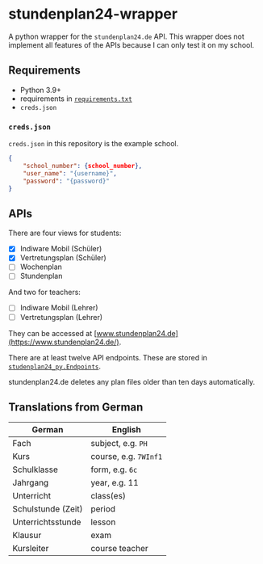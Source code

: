 # stundenplan24-wrapper
A python wrapper for the `stundenplan24.de` API. This wrapper does not implement all features of the APIs because I can only test it on my school. 

## Requirements
- Python 3.9+
- requirements in [`requirements.txt`](requirements.txt)
- `creds.json`

### `creds.json`
`creds.json` in this repository is the example school.
```json
{
    "school_number": {school_number},
    "user_name": "{username}",
    "password": "{password}"
}
```

## APIs
There are four views for students:

- [X] Indiware Mobil (Schüler)
- [X] Vertretungsplan (Schüler)
- [ ] Wochenplan
- [ ] Stundenplan

And two for teachers:

- [ ] Indiware Mobil (Lehrer)
- [ ] Vertretungsplan (Lehrer)

They can be accessed at [www.stundenplan24.de](https://www.stundenplan24.de/).

There are at least twelve API endpoints. These are stored in [`studenplan24_py.Endpoints`](src/stundenplan24_py/client.py).

stundenplan24.de deletes any plan files older than ten days automatically.

## Translations from German

| German             | English               |
|--------------------|-----------------------|
| Fach               | subject, e.g. `PH`    |
| Kurs               | course, e.g. `7WInf1` |
| Schulklasse        | form, e.g. `6c`       |
| Jahrgang           | year, e.g. 11         |
| Unterricht         | class(es)             |
| Schulstunde (Zeit) | period                |
| Unterrichtsstunde  | lesson                |
| Klausur            | exam                  |
| Kursleiter         | course teacher        |
